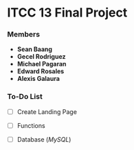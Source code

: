 # ITCC 13 Final Project

### Members
- **Sean Baang**
- **Gecel Rodriguez**
- **Michael Pagaran**
- **Edward Rosales**
- **Alexis Galaura**

### To-Do List
- [ ] Create Landing Page
- [ ] Functions
- [ ] Database (*MySQL*)


